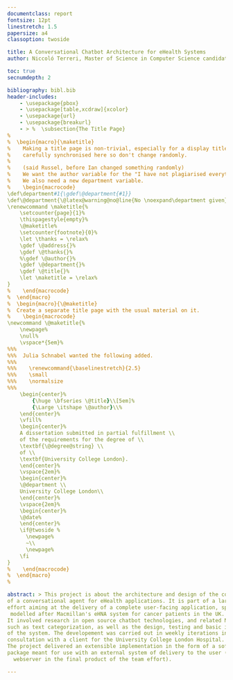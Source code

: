```yaml
---
documentclass: report
fontsize: 12pt
linestretch: 1.5
papersize: a4
classoption: twoside

title: A Conversational Chatbot Architecture for eHealth Systems
author: Niccoló Terreri, Master of Science in Computer Science candidate

toc: true
secnumdepth: 2

bibliography: bibl.bib
header-includes:
    - \usepackage{pbox}
    - \usepackage[table,xcdraw]{xcolor}
    - \usepackage{url}
    - \usepackage{breakurl}
    - > %  \subsection{The Title Page}
%
%  \begin{macro}{\maketitle}
%    Making a title page is non-trivial, especially for a display title page; things are
%    carefully synchronised here so don't change randomly.
%
%    (said Russel, before Ian changed something randomly)
%    We want the author variable for the "I have not plagiarised everything" declaration.
%    We also need a new department variable.
%    \begin{macrocode}
\def\department#1{\gdef\@department{#1}}
\def\@department{\@latex@warning@no@line{No \noexpand\department given}}
\renewcommand \maketitle{%
    \setcounter{page}{1}%
    \thispagestyle{empty}%
    \@maketitle%
    \setcounter{footnote}{0}%
    \let \thanks = \relax%
    \gdef \@address{}%
    \gdef \@thanks{}%
    %\gdef \@author{}%
    \gdef \@department{}%
    \gdef \@title{}%
    \let \maketitle = \relax%
}
%    \end{macrocode}
%  \end{macro}
%  \begin{macro}{\@maketitle}
%  Create a separate title page with the usual material on it.
%    \begin{macrocode}
\newcommand \@maketitle{%
    \newpage%
    \null%
    \vspace*{5em}%
%%%
%%%  Julia Schnabel wanted the following added.
%%%
%%%    \renewcommand{\baselinestretch}{2.5}
%%%    \small
%%%    \normalsize
%%%
    \begin{center}%
        {\huge \bfseries \@title}\\[5em]%
        {\Large \itshape \@author}\\%
    \end{center}%
    \vfill%
    \begin{center}%
    A dissertation submitted in partial fulfillment \\
    of the requirements for the degree of \\
    \textbf{\@degree@string} \\
    of \\
    \textbf{University College London}.
    \end{center}%
    \vspace{2em}%
    \begin{center}%
    \@department \\
    University College London\\
    \end{center}%
    \vspace{2em}%
    \begin{center}%
    \@date%
    \end{center}%
    \if@twoside %
      \newpage%
      ~\\
      \newpage%
    \fi
}
%    \end{macrocode}
%  \end{macro}
%

abstract: > This project is about the architecture and design of the core backend
of a conversational agent for eHealth applications. It is part of a larger team
effort aiming at the delivery of a complete user-facing application, specifically
 modelled after Macmillan's eHNA system for cancer patients in the UK.
It involved research in open source chatbot technologies, and related NLP tasks
such as text categorization, as well as the design, testing and basic implementation
of the system. The developement was carried out in weekly iterations in continuous
consultation with a client for the University College London Hospital.
The project delivered an extensible implementation in the form of a software
package meant for use with an external system of delivery to the user (a
  webserver in the final product of the team effort).

---
```

